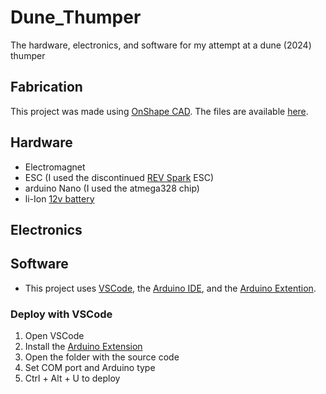 # Dune_Thumper
The hardware, electronics, and software for my attempt at a dune (2024) thumper

## Fabrication
This project was made using [OnShape CAD](https://www.onshape.com/). The files are available [here](https://cad.onshape.com/documents/b4fc97649f54ec9be4799a4b/w/34ed93efc013e54bc5250941/e/5a8a9a7aebdf8fd85b1c832e?renderMode=0&uiState=666527564773374fee35a244).

## Hardware
- Electromagnet
- ESC (I used the discontinued [REV Spark](https://www.revrobotics.com/spark-motor-controller/) ESC)
- arduino Nano (I used the atmega328 chip)
- li-Ion [12v battery](https://www.amazon.com/dp/B0C242DYT1/?coliid=I3BEJNDCDNSCGL&colid=T4W5BLYM24U0&ref_=list_c_wl_lv_ov_lig_dp_it&th=1)

## Electronics


## Software
- This project uses [VSCode](https://code.visualstudio.com/), the [Arduino IDE](https://www.arduino.cc/en/software), and the [Arduino Extention](https://marketplace.visualstudio.com/items?itemName=vsciot-vscode.vscode-arduino).

### Deploy with VSCode

1. Open VSCode
2. Install the [Arduino Extension](https://marketplace.visualstudio.com/items?itemName=vsciot-vscode.vscode-arduino)
3. Open the folder with the source code
4. Set COM port and Arduino type
4. Ctrl + Alt + U to deploy

